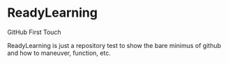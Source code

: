# ReadyLearning
GitHub First Touch


ReadyLearning is just a repository test to show the bare minimus of github and how to maneuver, function, etc.



